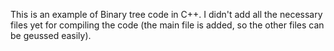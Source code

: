 This is an example of Binary tree code in C++. I didn't add all the necessary files yet for compiling the code (the main file is added, so the other files can be geussed easily).
